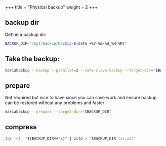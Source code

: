 +++
title = "Physical backup"
weight = 2
+++

## backup dir

Define a backup dir:

```sh
BACKUP_DIR="/opt/backup/backup-$(date +%Y-%m-%d_%H-%M)"
```

## Take the backup:

```sh
mariabackup --backup --parallel=2 --safe-slave-backup --target-dir="$BACKUP_DIR"
```

## prepare

Not required but nice to have since you can save work and ensure backup can be
restored without any problems and faster

```sh
mariabackup --prepare --target-dir="$BACKUP_DIR"
```

## compress

```sh
tar -cf -"${BACKUP_DIR##*/}" | zstd > "$BACKUP_DIR.tar.zst"
```
